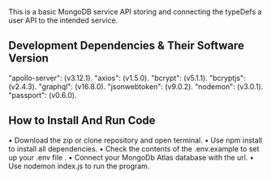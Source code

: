 This is a basic MongoDB service API storing and connecting the typeDefs a user API to the intended service.

## Development Dependencies & Their Software Version
"apollo-server": (v3.12.1).
"axios": (v1.5.0).
"bcrypt": (v5.1.1).
"bcryptjs": (v2.4.3).
"graphql": (v16.8.0).
"jsonwebtoken": (v9.0.2).
"nodemon": (v3.0.1).
"passport": (v0.6.0).

## How to Install And Run Code
• Download the zip or clone repository and open terminal.
• Use npm install to install all dependencies.
• Check the contents of the .env.example to set up your .env file .
• Connect your MongoDb Atlas database with the url. 
• Use nodemon index.js to run the program.